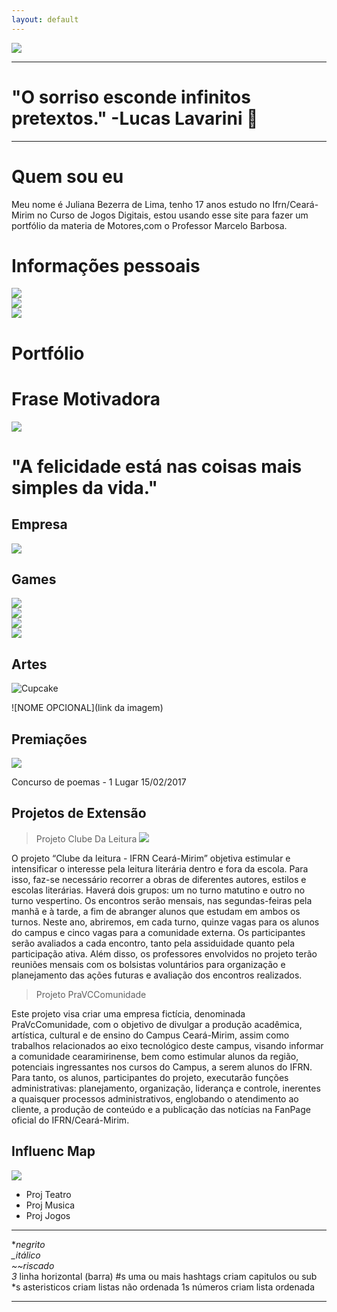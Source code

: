 ```yaml
---
layout: default
---
```

 
   ![](Juliana.jpg)
*********************************************************************      

# "O sorriso esconde infinitos pretextos." -Lucas Lavarini 💚
**********************************************************************   

# Quem sou eu

Meu nome é Juliana Bezerra de Lima, tenho 17 anos estudo no Ifrn/Ceará-Mirim no Curso de Jogos Digitais, estou usando esse site para fazer um portfólio da materia de Motores,com o Professor Marcelo Barbosa. 


# Informações pessoais
[![](Instagram.png)](https://www.instagram.com/_julianalima14/?hl=pt-br)   
[![](Gmail.png)](Julianabezerra.touros@gmail.com)         
[![](Pisterest.png)](https://br.pinterest.com/julianabezerratouros/)   



# Portfólio

# Frase Motivadora
   ![](Foto.jpg)
# "A felicidade está nas coisas mais simples da vida." 


## Empresa

![](Jubeka.png)


## Games
[ ![](Jogo1.png)](https://karlagabriella.github.io/Protetores%20da%20Floresta/)         
[![](Jogo2.png) ](JulianaBL.github.io/Ventania/)   
[ ![](Jogo3.png)](JulianaBL.github.io/LabyrinthFoodChain/)   
[ ![](Jogo4.png)](https://karlagabriella.github.io/New%20project/)     

 
## Artes

![Cupcake](https://s3.amazonaws.com/kandipatternspatterns/food/4543-Cupcake.png)


![NOME OPCIONAL](link da imagem)



## Premiações
![](Imagem01.jpg)

Concurso de poemas - 1 Lugar 15/02/2017


## Projetos de Extensão

> Projeto Clube Da Leitura
![](ClubeDaLeitura.jpg)

O projeto “Clube da leitura - IFRN Ceará-Mirim” objetiva estimular e intensificar o interesse pela leitura literária dentro e fora da escola. Para isso, faz-se necessário recorrer a obras de diferentes autores, estilos e escolas literárias. Haverá dois grupos: um no turno matutino e outro no turno vespertino. Os encontros serão mensais, nas segundas-feiras pela manhã e à tarde, a fim de abranger alunos que estudam em ambos os turnos. Neste ano, abriremos, em cada turno, quinze vagas para os alunos do campus e cinco vagas para a comunidade externa. Os participantes serão avaliados a cada encontro, tanto pela assiduidade quanto pela participação ativa. Além disso, os professores envolvidos no projeto terão reuniões mensais com os bolsistas voluntários para organização e planejamento das ações futuras e avaliação dos encontros realizados.

> Projeto PraVCComunidade

Este projeto visa criar uma empresa fictícia, denominada PraVcComunidade, com o objetivo de divulgar a produção acadêmica, artística, cultural e de ensino do Campus Ceará-Mirim, assim como trabalhos relacionados ao eixo tecnológico deste campus, visando informar a comunidade cearamirinense, bem como estimular alunos da região, potenciais ingressantes nos cursos do Campus, a serem alunos do IFRN. Para tanto, os alunos, participantes do projeto, executarão funções administrativas: planejamento, organização, liderança e controle, inerentes a quaisquer processos administrativos, englobando o atendimento ao cliente, a produção de conteúdo e a publicação das notícias na FanPage oficial do IFRN/Ceará-Mirim.

## Influenc Map

   ![](InfluencMap.png)


* Proj Teatro 
* Proj Musica 
* Proj Jogos

*  *   *

**negrito    
_itálico    
~~riscado   
3* linha horizontal (barra)
#s uma ou mais hashtags criam capitulos ou sub
*s asteristicos criam listas não ordenada
1s números criam lista ordenada 

*  *  * 

